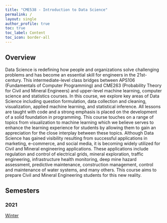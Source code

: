 ```yaml
---
title: "CME538 - Introduction to Data Science"
permalink: /
layout: single
author_profile: true
toc: true
toc_label: Content
toc_icon: border-all
---
```


## Overview
Data Science is redefining how people and organizations solve challenging problems and has become an essential skill for
 engineers in the 21st-century. This intermediate-level class bridges between APS106 (Fundamentals of Computer 
 Programming) and CME263 (Probability Theory for Civil and Mineral Engineers) and upper-level machine learning, 
 computer science and statistics courses. In this course, we explore key areas of Data Science including question 
 formulation, data collection and cleaning, visualization, applied machine learning, and statistical inference. 
 All lessons are taught with code and a strong emphasis is placed on the development of a solid foundation in 
 programming. This course touches on a range of topics from visualization to machine learning which we believe serves 
 to enhance the learning experience for students by allowing them to gain an appreciation for the close interplay 
 between these topics. Although Data Science has gained visibility resulting from successful applications in marketing, 
 e-commerce, and social media, it is becoming widely utilized for Civil and Mineral engineering applications. These 
 applications include regulation and control of electrical grids, mineral exploration, traffic engineering, 
 infrastructure health monitoring, deep mine hazard assessment, predictive maintenance, construction management, control 
 and maintenance of water systems, and many others. This course aims to prepare Civil and Mineral Engineering students 
 for this new reality.

## Semesters
### 2021
[Winter]()
